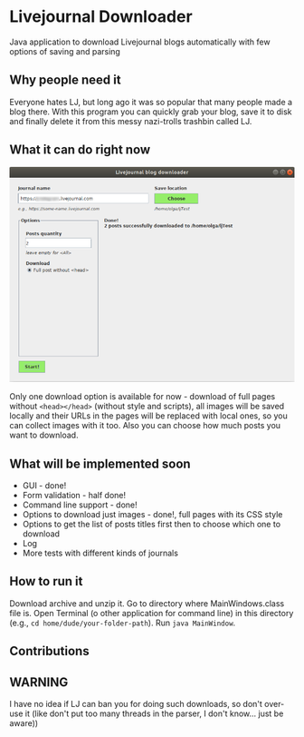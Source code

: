 # Livejournal Downloader
Java application to download Livejournal blogs automatically with few options of saving and parsing

## Why people need it
Everyone hates LJ, but long ago it was so popular that many people made a blog there. With this program you can quickly grab your blog, save it to disk and finally delete it from this messy nazi-trolls trashbin called LJ.

## What it can do right now
![myImage](https://github.com/Hexronimo/livejournal-downloader/raw/master/lj-downloader-gui.png)

Only one download option is available for now - download of full pages without `<head></head>` (without style and scripts), all images will be saved locally and their URLs in the pages will be replaced with local ones, so you can collect images with it too.
Also you can choose how much posts you want to download.

## What will be implemented soon
* GUI - done!
* Form validation - half done!
* Command line support - done!
* Options to download just images - done!, full pages with its CSS style
* Options to get the list of posts titles first then to choose which one to download
* Log
* More tests with different kinds of journals

## How to run it
Download archive and unzip it. Go to directory where MainWindows.class file is. Open Terminal (o other application for command line) in this directory (e.g., `cd home/dude/your-folder-path`). Run `java MainWindow`.

## Contributions


## WARNING
I have no idea if LJ can ban you for doing such downloads, so don't over-use it (like don't put too many threads in the parser, I don't know... just be aware))
